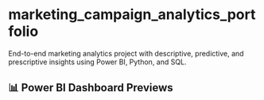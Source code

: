 # marketing_campaign_analytics_portfolio
End-to-end marketing analytics project with descriptive, predictive, and prescriptive insights using Power BI, Python, and SQL.
## 📊 Power BI Dashboard Previews
